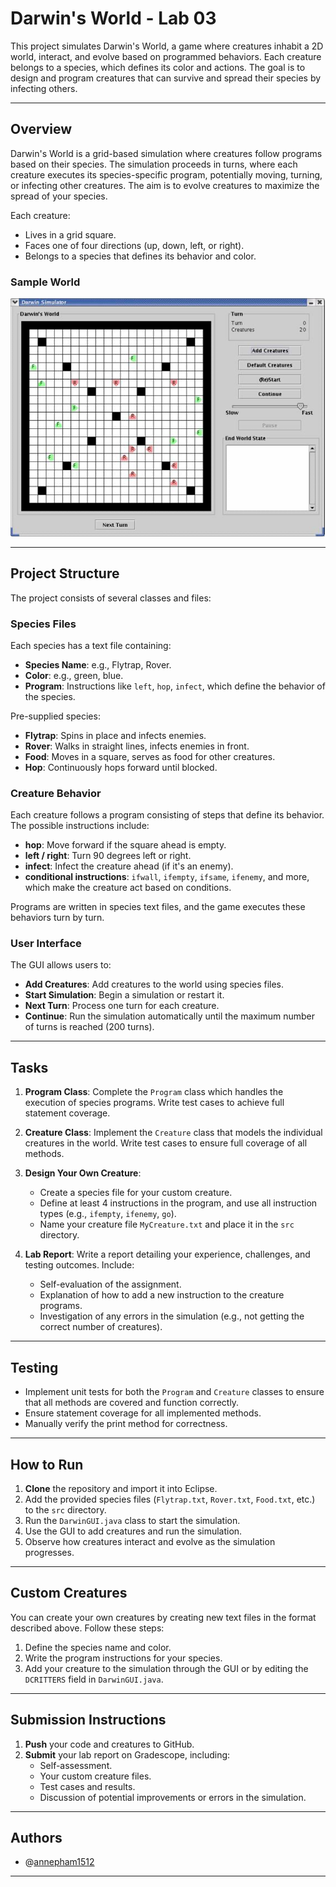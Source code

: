# Darwin's World - Lab 03

This project simulates Darwin's World, a game where creatures inhabit a 2D world, interact, and evolve based on programmed behaviors. Each creature belongs to a species, which defines its color and actions. The goal is to design and program creatures that can survive and spread their species by infecting others.

---

## Overview

Darwin's World is a grid-based simulation where creatures follow programs based on their species. The simulation proceeds in turns, where each creature executes its species-specific program, potentially moving, turning, or infecting other creatures. The aim is to evolve creatures to maximize the spread of your species.

Each creature:
- Lives in a grid square.
- Faces one of four directions (up, down, left, or right).
- Belongs to a species that defines its behavior and color.

### Sample World

![Darwin's World Sample](img/image.png)

---

## Project Structure

The project consists of several classes and files:

### Species Files
Each species has a text file containing:
- **Species Name**: e.g., Flytrap, Rover.
- **Color**: e.g., green, blue.
- **Program**: Instructions like `left`, `hop`, `infect`, which define the behavior of the species.

Pre-supplied species:
- **Flytrap**: Spins in place and infects enemies.
- **Rover**: Walks in straight lines, infects enemies in front.
- **Food**: Moves in a square, serves as food for other creatures.
- **Hop**: Continuously hops forward until blocked.

### Creature Behavior

Each creature follows a program consisting of steps that define its behavior. The possible instructions include:
- **hop**: Move forward if the square ahead is empty.
- **left / right**: Turn 90 degrees left or right.
- **infect**: Infect the creature ahead (if it's an enemy).
- **conditional instructions**: `ifwall`, `ifempty`, `ifsame`, `ifenemy`, and more, which make the creature act based on conditions.

Programs are written in species text files, and the game executes these behaviors turn by turn.

### User Interface

The GUI allows users to:
- **Add Creatures**: Add creatures to the world using species files.
- **Start Simulation**: Begin a simulation or restart it.
- **Next Turn**: Process one turn for each creature.
- **Continue**: Run the simulation automatically until the maximum number of turns is reached (200 turns).

---

## Tasks

1. **Program Class**: Complete the `Program` class which handles the execution of species programs. Write test cases to achieve full statement coverage.
   
2. **Creature Class**: Implement the `Creature` class that models the individual creatures in the world. Write test cases to ensure full coverage of all methods.

3. **Design Your Own Creature**:
   - Create a species file for your custom creature.
   - Define at least 4 instructions in the program, and use all instruction types (e.g., `ifempty`, `ifenemy`, `go`).
   - Name your creature file `MyCreature.txt` and place it in the `src` directory.

4. **Lab Report**: Write a report detailing your experience, challenges, and testing outcomes. Include:
   - Self-evaluation of the assignment.
   - Explanation of how to add a new instruction to the creature programs.
   - Investigation of any errors in the simulation (e.g., not getting the correct number of creatures).

---

## Testing

- Implement unit tests for both the `Program` and `Creature` classes to ensure that all methods are covered and function correctly.
- Ensure statement coverage for all implemented methods.
- Manually verify the print method for correctness.

---

## How to Run

1. **Clone** the repository and import it into Eclipse.
2. Add the provided species files (`Flytrap.txt`, `Rover.txt`, `Food.txt`, etc.) to the `src` directory.
3. Run the `DarwinGUI.java` class to start the simulation.
4. Use the GUI to add creatures and run the simulation.
5. Observe how creatures interact and evolve as the simulation progresses.

---

## Custom Creatures

You can create your own creatures by creating new text files in the format described above. Follow these steps:
1. Define the species name and color.
2. Write the program instructions for your species.
3. Add your creature to the simulation through the GUI or by editing the `DCRITTERS` field in `DarwinGUI.java`.

---

## Submission Instructions

1. **Push** your code and creatures to GitHub.
2. **Submit** your lab report on Gradescope, including:
   - Self-assessment.
   - Your custom creature files.
   - Test cases and results.
   - Discussion of potential improvements or errors in the simulation.
   
---

## Authors

- @[annepham1512](https://github.com/annepham1512)

---
